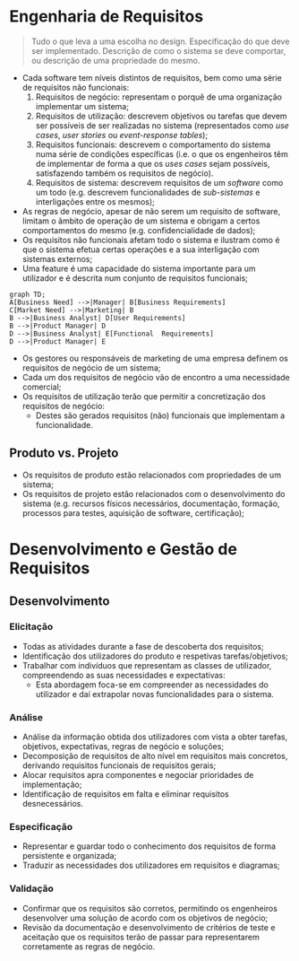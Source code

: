 # Engenharia de Requisitos
> Tudo o que leva a uma escolha no design.
> Especificação do que deve ser implementado. Descrição de como o sistema se deve comportar, ou descrição de uma propriedade do mesmo.
- Cada software tem níveis distintos de requisitos, bem como uma série de requisitos não funcionais:
  1. Requisitos de negócio: representam o porquê de uma organização implementar um sistema;
  2. Requisitos de utilização: descrevem objetivos ou tarefas que devem ser possíveis de ser realizadas no sistema (representados como *use cases*, *user stories* ou *event-response tables*);
  3. Requisitos funcionais: descrevem o comportamento do sistema numa série de condições específicas (i.e. o que os engenheiros têm de implementar de forma a que os *uses cases* sejam possíveis, satisfazendo também os requisitos de negócio).
  4. Requisitos de sistema: descrevem requisitos de um *software* como um todo (e.g. descrevem funcionalidades de *sub-sistemas* e interligações entre os mesmos);
- As regras de negócio, apesar de não serem um requisito de software, limitam o âmbito de operação de um sistema e obrigam a certos comportamentos do mesmo (e.g. confidencialidade de dados);
- Os requisitos não funcionais afetam todo o sistema e ilustram como é que o sistema efetua certas operações e a sua interligação com sistemas externos;
- Uma feature é uma capacidade do sistema importante para um utilizador e é descrita num conjunto de requisitos funcionais;

```mermaid
graph TD;
A[Business Need] -->|Manager| B[Business Requirements]
C[Market Need] -->|Marketing| B
B -->|Business Analyst| D[User Requirements]
B -->|Product Manager| D
D -->|Business Analyst| E[Functional  Requirements]
D -->|Product Manager| E
```

- Os gestores ou responsáveis de marketing de uma empresa definem os requisitos de negócio de um sistema;
- Cada um dos requisitos de negócio vão de encontro a uma necessidade comercial;
- Os requisitos de utilização terão que permitir a concretização dos requisitos de negócio:
  - Destes são gerados requisitos (não) funcionais que implementam a funcionalidade.

## Produto vs. Projeto
- Os requisitos de produto estão relacionados com propriedades de um sistema;
- Os requisitos de projeto estão relacionados com o desenvolvimento do sistema (e.g. recursos físicos necessários, documentação, formação, processos para testes, aquisição de software, certificação);

# Desenvolvimento e Gestão de Requisitos

## Desenvolvimento

### Elicitação
- Todas as atividades durante a fase de descoberta dos requisitos;
- Identificação dos utilizadores do produto e respetivas tarefas/objetivos;
- Trabalhar com indivíduos que representam as classes de utilizador, compreendendo as suas necessidades e expectativas:
  - Esta abordagem foca-se em compreender as necessidades do utilizador e daí extrapolar novas funcionalidades para o sistema.
  
### Análise
- Análise da informação obtida dos utilizadores com vista a obter tarefas, objetivos, expectativas, regras de negócio e soluções;
- Decomposição de requisitos de alto nível em requisitos mais concretos, derivando requisitos funcionais de requisitos gerais;
- Alocar requisitos apra componentes e negociar prioridades de implementação;
- Identificação de requisitos em falta e eliminar requisitos desnecessários.

### Especificação
- Representar e guardar todo o conhecimento dos requisitos de forma persistente e organizada;
- Traduzir as necessidades dos utilizadores em requisitos e diagramas;

### Validação
- Confirmar que os requisitos são corretos, permitindo os engenheiros desenvolver uma solução de acordo com os objetivos de negócio;
- Revisão da documentação e desenvolvimento de critérios de teste e aceitação que os requisitos terão de passar para representarem corretamente as regras de negócio.